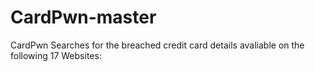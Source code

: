 # CardPwn-master
CardPwn Searches for the breached credit card details avaliable on the following 17 Websites: 

